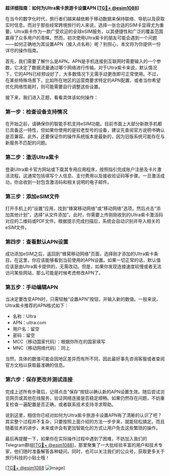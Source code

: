 **超详细指南：如何为Ultra紫卡旅游卡设置APN [[TG💪+ @esim1088](https://t.me/s/esim1088)]**

在当今的数字化时代，旅行者们越来越依赖于移动数据来保持联络、导航以及获取实时信息。而对于那些经常跨境旅行的人来说，选择一张合适的SIM卡显得尤为重要。Ultra紫卡作为一款广受欢迎的全球eSIM服务，以其便捷性和广泛的覆盖范围赢得了众多用户的青睐。然而，初次使用Ultra紫卡的朋友可能会遇到一个问题——如何正确地为其设置APN（接入点名称）呢？别担心，本文将为你提供一份详尽的操作指南。

首先，我们需要了解什么是APN。APN是手机连接到互联网时需要输入的一个参数，它决定了数据流量通过哪个网络进行传输。对于Ultra紫卡来说，默认情况下，它的APN已经预设好了，大多数情况下无需手动更改即可正常使用。不过，在某些特殊场景下，比如所在地区的运营商要求特定的APN配置，或者当你希望优化网络性能时，则可能需要自行调整这些设置。

接下来，我们进入正题，看看具体该如何操作：

### 第一步：检查设备支持情况
在开始之前，请确保你的智能手机支持eSIM功能。目前市面上大部分新款手机都已具备这一特性，但如果你使用的是较老型号的设备，建议先查阅官方说明书确认是否兼容。此外，还要保证你的操作系统版本是最新的，因为旧版系统可能存在与新服务不匹配的问题。

### 第二步：激活Ultra紫卡
登录Ultra紫卡官方网站或下载其专用应用程序，按照指引完成账户注册及卡片激活流程。这通常包括填写个人信息、支付费用以及接收验证码等步骤。一旦激活成功，你会收到一封包含激活码和相关说明的电子邮件。

### 第三步：添加eSIM文件
打开手机上的“设置”应用，找到“蜂窝移动网络”或“移动网络”选项。然后点击“添加其他计划”，选择“从文件添加”。此时，你需要上传刚刚收到的Ultra紫卡激活码对应的二维码或PDF文件。根据提示完成扫描后，系统会自动识别并导入相关的eSIM文件。

### 第四步：查看默认APN设置
成功添加eSIM之后，返回到“蜂窝移动网络”页面，选择刚才添加的Ultra紫卡条目。在这里，你应该能够看到当前使用的APN设置。如果一切正常的话，默认值应该是由Ultra紫卡提供的，无需改动。但是，如果你发现连接速度较慢或者无法访问某些网站，那么可能是时候考虑修改APN了。

### 第五步：手动编辑APN
当决定要改变APN时，只需轻触“设置APN”按钮，并输入新的数值。一般来说，Ultra紫卡推荐的APN格式如下：
- 名称：Ultra
- APN：ultra.com
- 用户名：留空
- 密码：留空
- MCC（移动国家代码）：根据你所在的国家填写
- MNC（移动网络代码）：同上

当然，具体的数值可能会因地区差异而有所不同，因此最好事先咨询客服或者查阅官方文档以获取最准确的信息。

### 第六步：保存更改并测试连接
完成上述所有步骤后，记得点击“保存”按钮以确认新的APN设置生效。随后尝试浏览网页或其他在线服务，验证网络连接是否稳定顺畅。如果仍然存在问题，不妨重复检查一遍配置是否正确，或者联系技术支持寻求帮助。

说到这里，相信你已经对如何为Ultra紫卡旅游卡设置APN有了清晰的认识了吧？其实整个过程并不复杂，只要按照上面介绍的方法一步步来，就能轻松搞定。而且随着技术的进步，未来或许会有更加智能化的方式让用户免去这些繁琐的操作。

最后再提醒一下，如果你在实际操作过程中遇到了困难，不妨加入我们的Telegram群组[[TG💪+ @esim1088](https://t.me/s/esim1088)]，那里聚集了一大批经验丰富的用户和技术专家，他们随时准备解答各种疑问。同时，也可以关注我们的公众号，获取更多关于旅行科技的小贴士哦！

[[TG💪+ @esim1088](https://t.me/s/esim1088) ![Image](https://i.postimg.cc/4NQfJmqS/Snipaste-2025-05-13-00-14-12.png)]